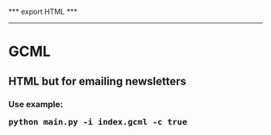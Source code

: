 *** export HTML ***
*******************

<h1>GCML</h1>
<h2>HTML but for emailing newsletters</h2>

<h3>Use example: <pre>python main.py -i index.gcml -c true</pre></h3>
